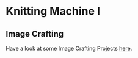 Knitting Machine I
==================

## Image Crafting ##

Have a look at some Image Crafting Projects [here](../tools/image-crafting).
